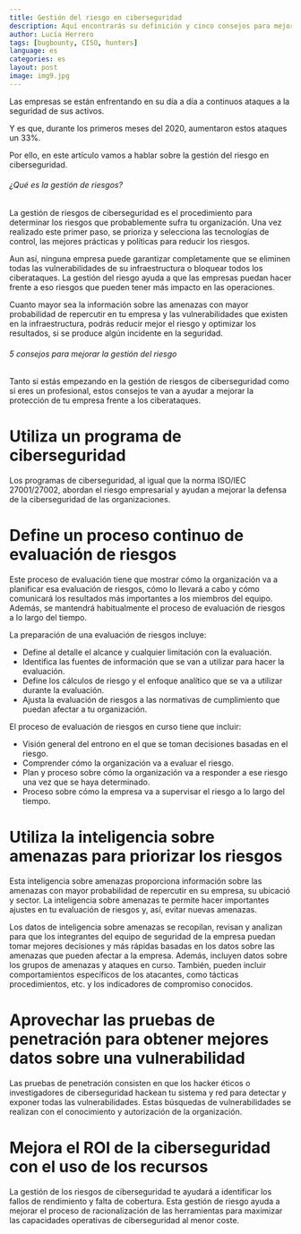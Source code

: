 ```yaml
---
title: Gestión del riesgo en ciberseguridad 
description: Aquí encontrarás su definición y cinco consejos para mejorar la gestión de riesgo
author: Lucía Herrero
tags: [bugbounty, CISO, hunters]
language: es
categories: es
layout: post
image: img9.jpg
---
```


Las empresas se están enfrentando en su día a día a continuos ataques a la seguridad de sus activos. 

Y es que, durante los primeros meses del 2020, aumentaron estos ataques un 33%. 

Por ello, en este artículo vamos a hablar sobre la gestión del riesgo en ciberseguridad.  

###### ¿Qué es la gestión de riesgos?   

La gestión de riesgos de ciberseguridad es el procedimiento para determinar los riesgos que probablemente sufra tu organización. Una vez realizado este primer paso, se prioriza y selecciona las tecnologías de control, las mejores prácticas y políticas para reducir los riesgos.

Aun así, ninguna empresa puede garantizar completamente que se eliminen todas las vulnerabilidades de su infraestructura o bloquear todos los ciberataques. La gestión del riesgo ayuda a que las empresas puedan hacer frente a eso riesgos que pueden tener más impacto en las operaciones.

Cuanto mayor sea la información sobre las amenazas con mayor probabilidad de repercutir en tu empresa y las vulnerabilidades que existen en la infraestructura, podrás reducir mejor el riesgo y optimizar los resultados, si se produce algún incidente en la seguridad.

###### 5 consejos para mejorar la gestión del riesgo 

Tanto si estás empezando en la gestión de riesgos de ciberseguridad como si eres un profesional, estos consejos te van a ayudar a mejorar la protección de tu empresa frente a los ciberataques.

# Utiliza un programa de ciberseguridad

Los programas de ciberseguridad, al igual que la norma ISO/IEC 27001/27002, abordan el riesgo empresarial y ayudan a mejorar la defensa de la ciberseguridad de las organizaciones.

# Define un proceso continuo de evaluación de riesgos  

Este proceso de evaluación tiene que mostrar cómo la organización va a planificar esa evaluación de riesgos, cómo lo llevará a cabo y cómo comunicará los resultados más importantes a los miembros del equipo. Además, se mantendrá habitualmente el proceso de evaluación de riesgos a lo largo del tiempo.

La preparación de una evaluación de riesgos incluye:

- Define al detalle el alcance y cualquier limitación con la evaluación. 
- Identifica las fuentes de información que se van a utilizar para hacer la evaluación. 
- Define los cálculos de riesgo y el enfoque analítico que se va a utilizar durante la evaluación. 
- Ajusta la evaluación de riesgos a las normativas de cumplimiento que puedan afectar a tu organización.

El proceso de evaluación de riesgos en curso tiene que incluir:

- Visión general del entrono en el que se toman decisiones basadas en el riesgo. 
- Comprender cómo la organización va a evaluar el riesgo. 
- Plan y proceso sobre cómo la organización va a responder a ese riesgo una vez que se haya determinado. 
- Proceso sobre cómo la empresa va a supervisar el riesgo a lo largo del tiempo. 

# Utiliza la inteligencia sobre amenazas para priorizar los riesgos

Esta inteligencia sobre amenazas proporciona información sobre las amenazas con mayor probabilidad de repercutir en su empresa, su ubicació y sector. La inteligencia sobre amenazas te permite hacer importantes ajustes en tu evaluación de riesgos y, así, evitar nuevas amenazas.

Los datos de inteligencia sobre amenazas se recopilan, revisan y analizan para que los integrantes del equipo de seguridad de la empresa puedan tomar mejores decisiones y más rápidas basadas en los datos sobre las amenazas que pueden afectar a la empresa. Además, incluyen datos sobre los grupos de amenazas y ataques en curso. También, pueden incluir comportamientos específicos de los atacantes, como tácticas procedimientos, etc. y los indicadores de compromiso conocidos.

# Aprovechar las pruebas de penetración para obtener mejores datos sobre una vulnerabilidad 

Las pruebas de penetración consisten en que los hacker éticos o investigadores de ciberseguridad hackean tu sistema y red para detectar y exponer todas las vulnerabilidades. Estas búsquedas de vulnerabilidades se realizan con el conocimiento y autorización de la organización.

# Mejora el ROI de la ciberseguridad con el uso de los recursos  

La gestión de los riesgos de ciberseguridad te ayudará a identificar los fallos de rendimiento y falta de cobertura. Esta gestión de riesgo ayuda a mejorar el proceso de racionalización de las herramientas para maximizar las capacidades operativas de ciberseguridad al menor coste.
